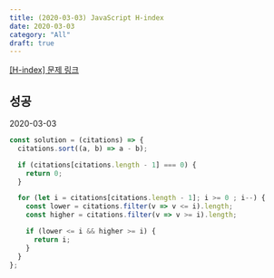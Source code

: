 ```yaml
---
title: (2020-03-03) JavaScript H-index
date: 2020-03-03
category: "All"
draft: true
---
```


[[H-index] 문제 링크](https://programmers.co.kr/learn/courses/30/lessons/42747)

## 성공

2020-03-03

```javascript
const solution = (citations) => {
  citations.sort((a, b) => a - b);

  if (citations[citations.length - 1] === 0) {
    return 0;
  }

  for (let i = citations[citations.length - 1]; i >= 0 ; i--) {
    const lower = citations.filter(v => v <= i).length;
    const higher = citations.filter(v => v >= i).length; 

    if (lower <= i && higher >= i) {
      return i;
    }
  }
};
```
